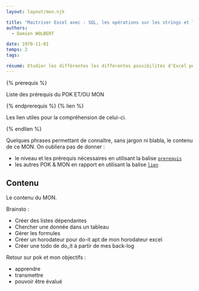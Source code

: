 ```yaml
---
layout: layout/mon.njk

title: "Maitriser Excel avec : SQL, les opérations sur les strings et les listes déroulantes."
authors:
  - Damien WOLBERT

date: 1970-11-01
temps: 2
tags:

résumé: Etudier les différentes les différentes possibilités d'Excel permettant de répondre aux trois questions suivantes. Peut-on utiliser SQL sur Excel ? Comment réaliser des opérations sur les chaines de caractères en VBA ? Peut-on créer des listes déroulantes dépendantes facilement ? 
---
```


{% prerequis %}

Liste des prérequis du POK ET/OU MON

{% endprerequis %}
{% lien %}

Les lien utiles pour la compréhension de celui-ci.

{% endlien %}

Quelques phrases permettant de connaître, sans jargon ni blabla, le contenu de ce MON. On oubliera pas de donner :

- le niveau et les prérequis nécessaires en utilisant la balise [`prerequis`](/cs/contribuer-au-site/#prerequis)
- les autres POK & MON en rapport en utilisant la balise [`lien`](/cs/contribuer-au-site/#lien)

## Contenu

Le contenu du MON.

Brainsto : 
- Créer des listes dépendantes
- Chercher une donnée dans un tableau
- Gérer les formules
- Créer un horodateur pour do-it apt de mon horodateur excel
- Créer une todo de do_it à partir de mes back-log

Retour sur pok et mon
objectifs :
- apprendre
- transmettre
- pouvoir être évalué